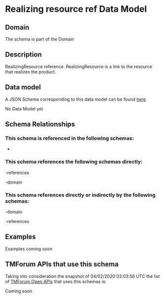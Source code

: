 # Realizing resource ref Data Model

## Domain

The  schema is part of the  Domain

## Description

RealizingResource reference. RealizingResource is a link to the resource that realizes the product.

## Data model

A JSON Schema corresponding to this data model can be found
[here](https://github.com/tmforum-rand/schemas/blob/candidates/Resource/RealizingResourceRef.schema.json).

No Data Model yet

## Schema Relationships

### This schema is referenced in the following schemas:

-

### This schema references the following schemas directly:

-references

-domain

### This schema references directly or indirectly by the following schemas:

-domain

-references



## Examples

Examples coming soon

## TMForum APIs that use this schema

Taking into consideration the snapshot of 04/02/2020 03:03:56 UTC the list of [TMForum Open APIs](https://www.tmforum.org/open-apis/) that uses this schemas is:

Coming soon